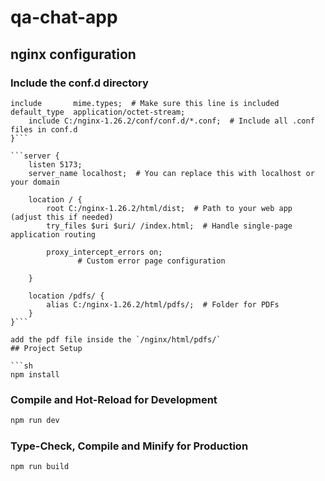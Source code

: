 # qa-chat-app

## nginx configuration

### Include the conf.d directory

````http {
include       mime.types;  # Make sure this line is included
default_type  application/octet-stream;
    include C:/nginx-1.26.2/conf/conf.d/*.conf;  # Include all .conf files in conf.d
}```

```server {
    listen 5173;
    server_name localhost;  # You can replace this with localhost or your domain

    location / {
        root C:/nginx-1.26.2/html/dist;  # Path to your web app (adjust this if needed)
        try_files $uri $uri/ /index.html;  # Handle single-page application routing

		proxy_intercept_errors on;
               # Custom error page configuration

    }

    location /pdfs/ {
        alias C:/nginx-1.26.2/html/pdfs/;  # Folder for PDFs
    }
}```

add the pdf file inside the `/nginx/html/pdfs/`
## Project Setup

```sh
npm install
````

### Compile and Hot-Reload for Development

```sh
npm run dev
```

### Type-Check, Compile and Minify for Production

```sh
npm run build
```
